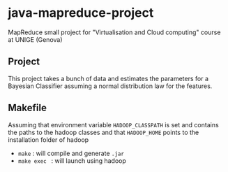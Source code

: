 # java-mapreduce-project
MapReduce small project for "Virtualisation and Cloud computing" course at UNIGE (Genova)

## Project

This project takes a bunch of data and estimates the parameters for a Bayesian Classifier assuming a normal distribution law for the features.

## Makefile

Assuming that environment variable ``` HADOOP_CLASSPATH ``` is set and contains the paths to the hadoop classes and that ``` HADOOP_HOME ``` points to the installation folder of hadoop

- ``` make ``` : will compile and generate ``` .jar ```
- ``` make exec  ``` : will launch using hadoop
